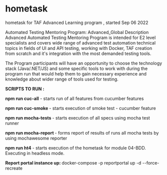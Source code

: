 # hometask

hometask for TAF Advanced Learning program , started Sep 06 2022

Automated Testing Mentoring Program: Advanced_Global
Description
Advanced Automated Testing Mentoring Program is intended for E2 level specialists and covers wide range of advanced test automation technical topics in fields of UI and API testing, working with Docker, TAF creation from scratch and it's integration with the most demanded testing tools.

The Program participants will have an opportunity to choose the technology stack (Java/.NET/JS) and some specific tools to work with during the program run that would help them to gain necessary experience and knowledge about wider range of tools used for testing.

<b>SCRIPTS TO RUN : </b>

<b>npm run cuc-all</b> - starts run of all features from cucumber features

<b>npm run cuc-smoke </b> - starts execution of smoke test - cucumber feature

<b>npm run mocha-tests </b> - starts execution of all specs using mocha test runner 

<b>npm run mocha-report </b> - forms report of results of runs all mocha tests by using mochawesome reporter

<b>npm run ht4 </b> - starts execution of the hometask for module 04-BDD. Executing in headless mode.

<b> Report portal instance up: </b> docker-compose -p reportportal up -d --force-recreate

